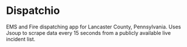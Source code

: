 # Dispatchio

EMS and Fire dispatching app for Lancaster County, Pennsylvania.
Uses Jsoup to scrape data every 15 seconds from a publicly available live incident list.
